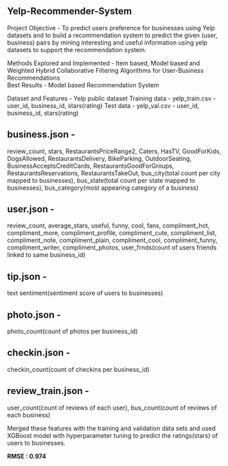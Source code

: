 Yelp-Recommender-System
---------------------------------
Project Objective - To predict users preference for businesses using Yelp datasets and to build a recommendation system to predict the given (user, business) pairs by mining interesting and useful information using yelp datasets to support the recommendation system.

Methods Explored and Implemented - Item based, Model based and Weighted Hybrid Collaborative Filtering Algorithms for User-Business Recommendations  
Best Results - Model based Recommendation System
      
Dataset and Features - Yelp public dataset
Training data - yelp_train.csv - user_id, business_id, stars(rating)
Test data - yelp_val.csv - user_id, business_id, stars(rating)

business.json -
---------------------------------
review_count, 
stars, 
RestaurantsPriceRange2,
Caters, 
HasTV, 
GoodForKids, 
DogsAllowed, 
RestaurantsDelivery, 
BikeParking, 
OutdoorSeating, 
BusinessAcceptsCreditCards, 
RestaurantsGoodForGroups, 
RestaurantsReservations, 
RestaurantsTakeOut, 
bus_city(total count per city mapped to businesses), 
bus_state(total count per state mapped to businesses), 
bus_category(most appearing category of a business)

user.json - 
---------------------------------
review_count, 
average_stars, 
useful, 
funny, 
cool, 
fans, 
compliment_hot, 
compliment_more, 
compliment_profile, 
compliment_cute, 
compliment_list, 
compliment_note, 
compliment_plain, 
compliment_cool, 
compliment_funny, 
compliment_writer, 
compliment_photos, 
user_frnds(count of users friends linked to same business_id)

tip.json - 
---------------------------------
text sentiment(sentiment score of users to businesses)

photo.json -
--------------------------------
photo_count(count of photos per business_id)

checkin.json -
---------------------------------
checkin_count(count of checkins per business_id)

review_train.json -
---------------------------------
user_count(count of reviews of each user), 
bus_count(count of reviews of each business)

Merged these features with the training and validation data sets and used XGBoost model with hyperparameter tuning to predict the ratings(stars) of users to businesses.
  
**RMSE : 0.974**
